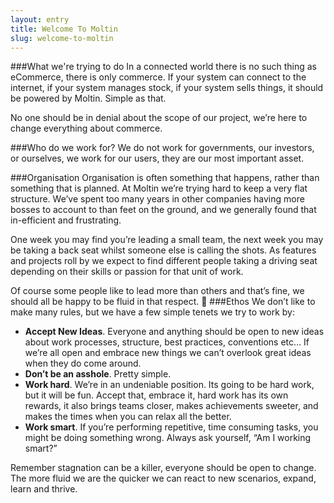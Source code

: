 ```yaml
---
layout: entry
title: Welcome To Moltin
slug: welcome-to-moltin
---
```


###What we're trying to do
In a connected world there is no such thing as eCommerce, there is only commerce. If your system can connect to the internet, if your system manages stock, if your system sells things, it should be powered by Moltin. Simple as that.

No one should be in denial about the scope of our project, we’re here to change everything about commerce.

###Who do we work for?
We do not work for governments, our investors, or ourselves, we work for our users, they are our most important asset.

###Organisation
Organisation is often something that happens, rather than something that is planned. At Moltin we’re trying hard to keep a very flat structure. We’ve spent too many years in other companies having more bosses to account to than feet on the ground, and we generally found that in-efficient and frustrating.

One week you may find you’re leading a small team, the next week you may be taking a back seat whilst someone else is calling the shots. As features and projects roll by we expect to find different people taking a driving seat depending on their skills or passion for that unit of work.

Of course some people like to lead more than others and that’s fine, we should all be happy to be fluid in that respect.

###Ethos
We don’t like to make many rules, but we have a few simple tenets we try to work by:

 - **Accept New Ideas**. Everyone and anything should be open to new ideas about work processes, structure, best practices, conventions etc… If we’re all open and embrace new things we can’t overlook great ideas when they do come around.
 - **Don’t be an asshole**. Pretty simple.
 - **Work hard**. We’re in an undeniable position. Its going to be hard work, but it will be fun. Accept that, embrace it, hard work has its own rewards, it also brings teams closer, makes achievements sweeter, and makes the times when you can relax all the better.
 - **Work smart**. If you’re performing repetitive, time consuming tasks, you might be doing something wrong. Always ask yourself, “Am I working smart?”

Remember stagnation can be a killer, everyone should be open to change. The more fluid we are the quicker we can react to new scenarios, expand, learn and thrive.
